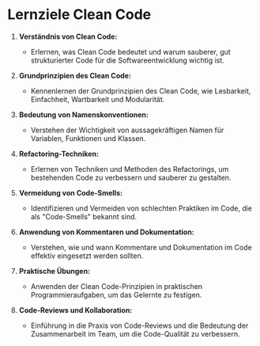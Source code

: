 # Lernziele Clean Code

1. **Verständnis von Clean Code:**
    - Erlernen, was Clean Code bedeutet und warum sauberer, gut strukturierter Code für die Softwareentwicklung wichtig
      ist.

2. **Grundprinzipien des Clean Code:**
    - Kennenlernen der Grundprinzipien des Clean Code, wie Lesbarkeit, Einfachheit, Wartbarkeit und Modularität.

3. **Bedeutung von Namenskonventionen:**
    - Verstehen der Wichtigkeit von aussagekräftigen Namen für Variablen, Funktionen und Klassen.

4. **Refactoring-Techniken:**
    - Erlernen von Techniken und Methoden des Refactorings, um bestehenden Code zu verbessern und sauberer zu gestalten.

5. **Vermeidung von Code-Smells:**
    - Identifizieren und Vermeiden von schlechten Praktiken im Code, die als "Code-Smells" bekannt sind.

6. **Anwendung von Kommentaren und Dokumentation:**
    - Verstehen, wie und wann Kommentare und Dokumentation im Code effektiv eingesetzt werden sollten.

7. **Praktische Übungen:**
    - Anwenden der Clean Code-Prinzipien in praktischen Programmieraufgaben, um das Gelernte zu festigen.

8. **Code-Reviews und Kollaboration:**
    - Einführung in die Praxis von Code-Reviews und die Bedeutung der Zusammenarbeit im Team, um die Code-Qualität zu
      verbessern.

